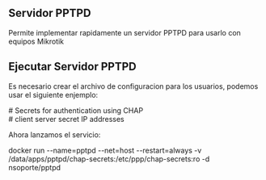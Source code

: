 ## Servidor PPTPD 

Permite implementar rapidamente un servidor PPTPD para usarlo con equipos Mikrotik

## Ejecutar Servidor PPTPD

Es necesario crear el archivo de configuracion para los usuarios, podemos usar el siguiente enjemplo:

\# Secrets for authentication using CHAP </br>
\# client	server	secret			IP addresses


Ahora lanzamos el servicio:

docker run --name=pptpd --net=host --restart=always -v /data/apps/pptpd/chap-secrets:/etc/ppp/chap-secrets:ro -d nsoporte/pptpd
